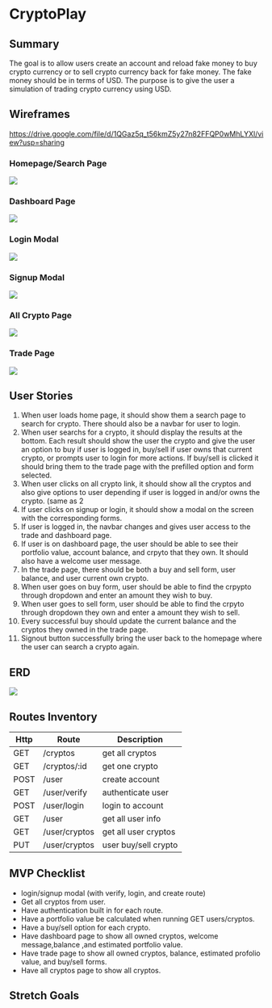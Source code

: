 # CryptoPlay

## Summary

The goal is to allow users create an account and reload fake money to buy crypto currency or to sell crypto currency back for fake money. The fake money should be in terms of USD. The purpose is to give the user a simulation of trading crypto currency using USD.

## Wireframes
https://drive.google.com/file/d/1QGaz5q_t56kmZ5y27n82FFQP0wMhLYXl/view?usp=sharing

### Homepage/Search Page
<img src="https://github.com/JasonOuyang8000/Crypto-Exchange-Backend/blob/master/wireframes/Homepage.JPG">

### Dashboard Page
<img src="https://github.com/JasonOuyang8000/Crypto-Exchange-Backend/blob/master/wireframes/Dashboard Page.JPG">

### Login Modal
<img src="https://github.com/JasonOuyang8000/Crypto-Exchange-Backend/blob/master/wireframes/LoginForm.JPG">

### Signup Modal

<img src="https://github.com/JasonOuyang8000/Crypto-Exchange-Backend/blob/master/wireframes/SignupForm.JPG">

### All Crypto Page
<img src="https://github.com/JasonOuyang8000/Crypto-Exchange-Backend/blob/master/wireframes/AllCryptoPage.JPG">

### Trade Page
<img src="https://github.com/JasonOuyang8000/Crypto-Exchange-Backend/blob/master/wireframes/Tradepage.JPG">

## User Stories

1. When user loads home page, it should show them a search page to search for crypto. There should also be a navbar for user to login. 
2. When user searchs for a crypto, it should display the results at the bottom. Each result should show the user the crypto and give the user an option to buy if user is logged in, buy/sell if user owns that current crypto, or prompts user to login for more actions. If buy/sell is clicked it should bring them to the trade page with the prefilled option and form selected. 
3. When user clicks on all crypto link, it should show all the cryptos and also give options to user depending if user is logged in and/or owns the crypto. (same as 2  
4. If user clicks on signup or login, it should show a modal on the screen with the corresponding forms.
5. If user is logged in, the navbar changes and gives user access to the trade and dashboard page.
6. If user is on dashboard page, the user should be able to see their portfolio value, account balance, and crpyto that they own. It should also have a welcome user message.
7. In the trade page, there should be both a buy and sell form, user balance, and user current own crypto. 
8. When user goes on buy form, user should be able to find the crpypto through dropdown and enter an amount they wish to buy.
9. When user goes to sell form, user should be able to find the crpyto through dropdown they own and enter a amount they wish to sell. 
10. Every successful buy should update the current balance and the cryptos they owned in the trade page.
11. Signout button successfully bring the user back to the homepage where the user can search a crypto again. 

## ERD

<img src="https://github.com/JasonOuyang8000/Crypto-Exchange-Backend/blob/master/erd/erd_one.JPG">

## Routes Inventory

| Http | Route | Description |
|------|-------|-------------|
|   GET   |  /cryptos     |  get all cryptos |
|   GET  |   /cryptos/:id  |   get one crypto |
|   POST   |  /user |  create account|
|   GET  |  /user/verify |  authenticate user|
|   POST   |  /user/login|   login to account|
|   GET  |  /user |  get all user info|
|   GET   |  /user/cryptos|   get all user cryptos|
|   PUT  |  /user/cryptos |  user buy/sell crypto|


## MVP Checklist
* login/signup modal (with verify, login, and create route)
* Get all cryptos from user.
* Have authentication built in for each route.
* Have a portfolio value be calculated when running GET users/cryptos.
* Have a buy/sell option for each crypto.
* Have dashboard page to show all owned cryptos, welcome message,balance ,and estimated portfolio value.
* Have trade page to show all owned cryptos, balance, estimated profolio value, and buy/sell forms.
* Have all cryptos page to show all cryptos.

## Stretch Goals

